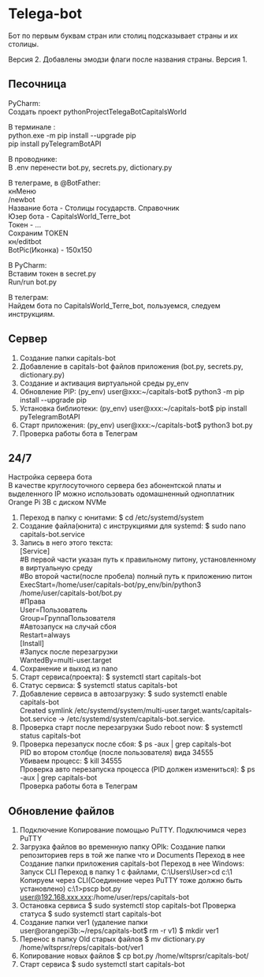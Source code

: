 # Telega-bot

Бот по первым буквам стран или столиц подсказывает страны и их столицы.

Версия 2. Добавлены эмодзи флаги после названия страны.
Версия 1.

## Песочница
  
PyCharm:  
Создать проект pythonProjectTelegaBotCapitalsWorld  

В терминале :  
python.exe -m pip install --upgrade pip  
pip install pyTelegramBotAPI  

В проводнике:  
В .env перенести bot.py, secrets.py, dictionary.py  

В телеграме, в @BotFather:  
кнМеню  
/newbot   
Название бота - Столицы государств. Справочник  
Юзер бота - CapitalsWorld_Terre_bot  
Токен - ...  
Сохраним TOKEN  
кн/editbot  
BotPic(Иконка) - 150х150  

В PyCharm:  
Вставим токен в secret.py  
Run/run bot.py  

В телеграм:  
Найдем бота по CapitalsWorld_Terre_bot, пользуемся, следуем инструкциям.  

## Сервер

1.	Создание папки capitals-bot  
2.	Добавление в capitals-bot файлов приложения (bot.py, secrets.py, dictionary.py)  
3.	Создание и активация виртуальной среды py_env  
4.	Обновление PIP: (py_env) user@xxx:~/capitals-bot$ python3 -m pip install --upgrade pip  
5.	Установка библиотеки: (py_env) user@xxx:~/capitals-bot$ pip install pyTelegramBotAPI  
6.	Старт приложения: (py_env) user@xxx:~/capitals-bot$ python3 bot.py
7.	Проверка работы бота в Телеграм

## 24/7

Настройка сервера бота    
В качестве круглосуточного сервера без абонентской платы и выделенного IP можно использовать одомашненный одноплатник Orange Pi 3B с диском NVMe

1.	Переход в папку с юнитами: $ cd /etc/systemd/system  
2.	Создание файла(юнита) с инструкциями для systemd: $ sudo nano capitals-bot.service  
3.	Запись в него этого текста:  
[Service]  
#В первой части указан путь к правильному питону, установленному в виртуальную среду  
#Во второй части(после пробела) полный путь к приложению питон  
ExecStart=/home/user/capitals-bot/py_env/bin/python3 /home/user/capitals-bot/bot.py  
#Права  
User=Пользователь  
Group=ГруппаПользователя  
#Автозапуск на случай сбоя  
Restart=always    
[Install]  
#Запуск после перезагрузки  
WantedBy=multi-user.target  
4.	Сохранение и выход из nano  
5.	Старт сервиса(проекта): $ systemctl start capitals-bot  
6.	Статус сервиса: $ systemctl status capitals-bot  
7.	Добавление сервиса в автозагрузку: $ sudo systemctl enable capitals-bot  
Created symlink /etc/systemd/system/multi-user.target.wants/capitals-bot.service → /etc/systemd/system/capitals-bot.service.  
8.	Проверка старт после перезагрузки Sudo reboot now: $ systemctl status capitals-bot  
9.	Проверка перезапуск после сбоя: $ ps -aux | grep capitals-bot  
PID во втором столбце (после пользователя) вида 34555  
Убиваем процесc: $ kill 34555  
Проверка авто перезапуска процесса (PID должен измениться):  $ ps -aux | grep capitals-bot  
Проверка работы бота в Телеграм  

## Обновление файлов  

1.	Подключение
Копирование помощью PuTTY. Подключимся через PuTTY
2.	Загрузка файлов во временную папку
OPIk:
Создание папки репозиториев reps в той же папке что и Documents
Переход в нее
Создание папки приложения capitals-bot
Переход в нее
Windows:
Запуск CLI
Переход в папку 1 с файлами, 
C:\Users\User>cd c:\1
Копируем через CLI(Соединение через PuTTY тоже должно быть установлено)
c:\1>pscp bot.py user@192.168.ххх.ххх:/home/user/reps/capitals-bot
3.	Остановка сервиса
$ sudo systemctl stop capitals-bot
Проверка статуса
$ sudo systemctl start capitals-bot
4.	Создание папки ver1  (удаление папки user@orangepi3b:~/reps/capitals-bot$ rm -r v1)
$ mkdir ver1
5.	Перенос в папку Old старых файлов
$ mv dictionary.py /home/wltsprsr/reps/capitals-bot/ver1
6.	Копирование новых файлов
$ cp bot.py /home/wltsprsr/capitals-bot/
7.	Старт сервиса
$ sudo systemctl start capitals-bot


